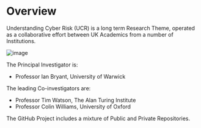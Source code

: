 # Overview

Understanding Cyber Risk (UCR) is a long term Research Theme, operated as a collaborative effort between UK Academics from a number of Institutions.

![image](https://user-images.githubusercontent.com/128914716/227725928-728764e4-7aeb-4d28-b4b4-a6bdfa481915.png)

The Principal Investigator is:

- Professor Ian Bryant, University of Warwick

The leading Co-investigators are:
- Professor Tim Watson, The Alan Turing Institute
-  Professor Colin Williams, University of Oxford
  
The GitHub Project includes a mixture of Public and Private Repositories.
